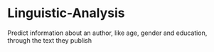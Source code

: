 # Linguistic-Analysis
Predict information about an author, like age, gender and education, through the text they publish
